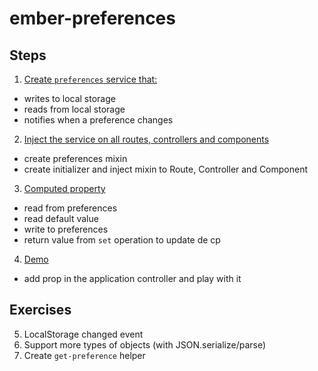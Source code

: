 # ember-preferences

## Steps

1. [Create `preferences` service that:][1]
  * writes to local storage
  * reads from local storage
  * notifies when a preference changes

2. [Inject the service on all routes, controllers and components][2]
  * create preferences mixin
  * create initializer and inject mixin to Route, Controller and Component

3. [Computed property][3]
  * read from preferences
  * read default value
  * write to preferences
  * return value from `set` operation to update de cp

4. [Demo][4]
  * add prop in the application controller and play with it

## Exercises

5. LocalStorage changed event
6. Support more types of objects (with JSON.serialize/parse)
7. Create `get-preference` helper

[1]: https://github.com/ember-montevideo/ember-preferences-exercise/commit/f93eba3f219549641dbf0de3a1fe2e5a9095e55c
[2]: https://github.com/ember-montevideo/ember-preferences-exercise/commit/38bea7c7bb9b28418e0663762b017190ee11af85
[3]: https://github.com/ember-montevideo/ember-preferences-exercise/commit/4ea04fc09762585ec8ebf0411167c4d3d4debb42
[4]: https://github.com/ember-montevideo/ember-preferences-exercise/commit/159fc0ff847a00128be3bf58e94e03929c0fddce
